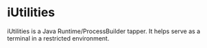iUtilities
==========

iUtilities is a Java Runtime/ProcessBuilder tapper. It helps serve as a terminal in a restricted environment.